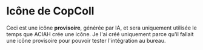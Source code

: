 # Icône de CopColl

Ceci est une icône **provisoire**, générée par IA, et sera uniquement utilisée le temps que ACIAH crée une icône.
Je l'ai créé uniquement parce qu'il fallait une icône provisoire pour pouvoir tester l'intégration au bureau.
